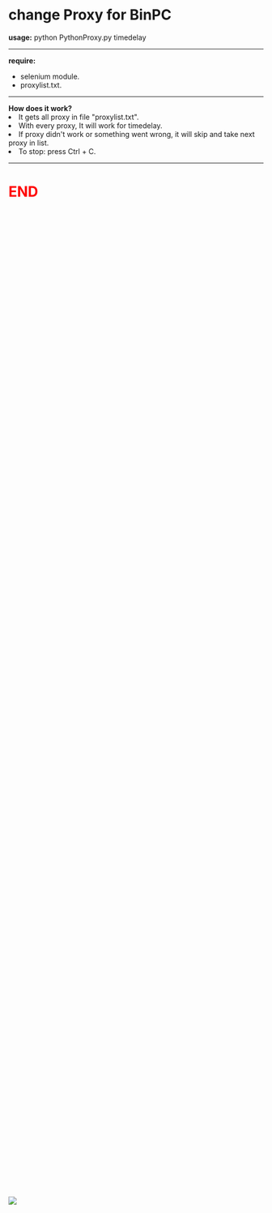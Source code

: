 # change Proxy for BinPC
<div><b>usage:</b> python PythonProxy.py timedelay</div><hr>
<div><b>require:</b><ul><li>selenium module.</li><li>proxylist.txt.</li></ul></div><hr><div><b>How does it work?</b><li>It gets all proxy in file "proxylist.txt".</li><li>With every proxy, It will work for timedelay.</li><li>If proxy didn't work or something went wrong, it will skip and take next proxy in list.</li><li>To stop: press Ctrl + C.</li><hr></div>
<div style="height: 2000px;width: 100%"><h1 style="color: red">END</h1></div>
<a href="http://www.r18.com/videos/vod/movies/detail/-/id=meyd00264/?dmmref=18fa9a2fc898509d9f33b413afd5a20f&i3_ref=recommend&i3_ord=31"></a><img src="http://pics.r18.com//digital/video/meyd00264/meyd00264ps.jpg">
